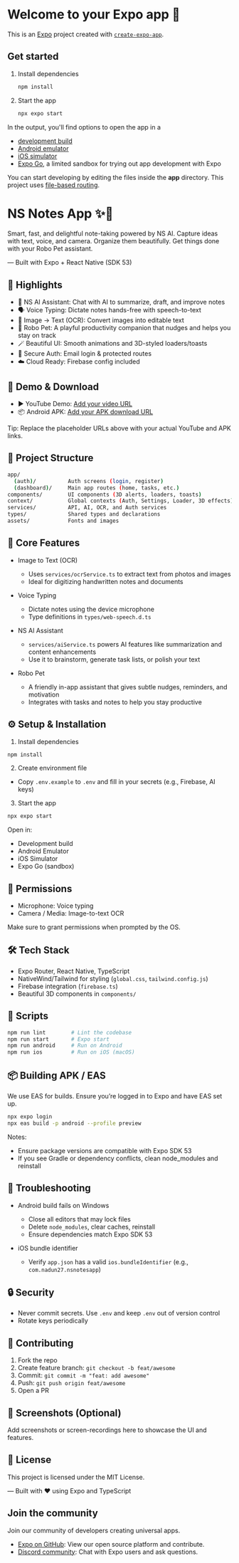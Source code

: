 # Welcome to your Expo app 👋

This is an [Expo](https://expo.dev) project created with [`create-expo-app`](https://www.npmjs.com/package/create-expo-app).

## Get started

1. Install dependencies

   ```bash
   npm install
   ```

2. Start the app

   ```bash
   npx expo start
   ```

In the output, you'll find options to open the app in a

- [development build](https://docs.expo.dev/develop/development-builds/introduction/)
- [Android emulator](https://docs.expo.dev/workflow/android-studio-emulator/)
- [iOS simulator](https://docs.expo.dev/workflow/ios-simulator/)
- [Expo Go](https://expo.dev/go), a limited sandbox for trying out app development with Expo

You can start developing by editing the files inside the **app** directory. This project uses [file-based routing](https://docs.expo.dev/router/introduction).

# NS Notes App ✨📝

Smart, fast, and delightful note-taking powered by NS AI. Capture ideas with text, voice, and camera. Organize them beautifully. Get things done with your Robo Pet assistant.

— Built with Expo + React Native (SDK 53)

## 🚀 Highlights

- 🧠 NS AI Assistant: Chat with AI to summarize, draft, and improve notes
- 🗣️ Voice Typing: Dictate notes hands-free with speech-to-text
- 📸 Image → Text (OCR): Convert images into editable text
- 🤖 Robo Pet: A playful productivity companion that nudges and helps you stay on track
- 🪄 Beautiful UI: Smooth animations and 3D-styled loaders/toasts
- 🔐 Secure Auth: Email login & protected routes
- ☁️ Cloud Ready: Firebase config included

## 🎥 Demo & Download

- ▶️ YouTube Demo: [Add your video URL]([https://your-youtube-demo-url](https://youtu.be/PeZ-Z9Y1RDw?si=shl2u_A8XYSnLl-1))
- 📦 Android APK: [Add your APK download URL](https://your-apk-download-url)

Tip: Replace the placeholder URLs above with your actual YouTube and APK links.

## 📂 Project Structure

```bash
app/
  (auth)/          Auth screens (login, register)
  (dashboard)/     Main app routes (home, tasks, etc.)
components/        UI components (3D alerts, loaders, toasts)
context/           Global contexts (Auth, Settings, Loader, 3D effects)
services/          API, AI, OCR, and Auth services
types/             Shared types and declarations
assets/            Fonts and images
```

## 🧩 Core Features

- Image to Text (OCR)
  - Uses `services/ocrService.ts` to extract text from photos and images
  - Ideal for digitizing handwritten notes and documents

- Voice Typing
  - Dictate notes using the device microphone
  - Type definitions in `types/web-speech.d.ts`

- NS AI Assistant
  - `services/aiService.ts` powers AI features like summarization and content enhancements
  - Use it to brainstorm, generate task lists, or polish your text

- Robo Pet
  - A friendly in-app assistant that gives subtle nudges, reminders, and motivation
  - Integrates with tasks and notes to help you stay productive

## ⚙️ Setup & Installation

1) Install dependencies

```bash
npm install
```

2) Create environment file

- Copy `.env.example` to `.env` and fill in your secrets (e.g., Firebase, AI keys)

3) Start the app

```bash
npx expo start
```

Open in:

- Development build
- Android Emulator
- iOS Simulator
- Expo Go (sandbox)

## 📱 Permissions

- Microphone: Voice typing
- Camera / Media: Image-to-text OCR

Make sure to grant permissions when prompted by the OS.

## 🛠️ Tech Stack

- Expo Router, React Native, TypeScript
- NativeWind/Tailwind for styling (`global.css`, `tailwind.config.js`)
- Firebase integration (`firebase.ts`)
- Beautiful 3D components in `components/`

## 🧪 Scripts

```bash
npm run lint        # Lint the codebase
npm run start       # Expo start
npm run android     # Run on Android
npm run ios         # Run on iOS (macOS)
```

## 📦 Building APK / EAS

We use EAS for builds. Ensure you’re logged in to Expo and have EAS set up.

```bash
npx expo login
npx eas build -p android --profile preview
```

Notes:

- Ensure package versions are compatible with Expo SDK 53
- If you see Gradle or dependency conflicts, clean node_modules and reinstall

## 🧰 Troubleshooting

- Android build fails on Windows
  - Close all editors that may lock files
  - Delete `node_modules`, clear caches, reinstall
  - Ensure dependencies match Expo SDK 53

- iOS bundle identifier
  - Verify `app.json` has a valid `ios.bundleIdentifier` (e.g., `com.nadun27.nsnotesapp`)

## 🔒 Security

- Never commit secrets. Use `.env` and keep `.env` out of version control
- Rotate keys periodically

## 🙌 Contributing

1. Fork the repo
2. Create feature branch: `git checkout -b feat/awesome`
3. Commit: `git commit -m "feat: add awesome"`
4. Push: `git push origin feat/awesome`
5. Open a PR

## 📸 Screenshots (Optional)

Add screenshots or screen-recordings here to showcase the UI and features.

## 📝 License

This project is licensed under the MIT License.

— Built with ❤️ using Expo and TypeScript

## Join the community

Join our community of developers creating universal apps.

- [Expo on GitHub](https://github.com/expo/expo): View our open source platform and contribute.
- [Discord community](https://chat.expo.dev): Chat with Expo users and ask questions.
